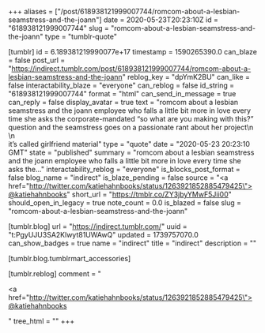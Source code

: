 +++
aliases = ["/post/618938121999007744/romcom-about-a-lesbian-seamstress-and-the-joann"]
date = 2020-05-23T20:23:10Z
id = "618938121999007744"
slug = "romcom-about-a-lesbian-seamstress-and-the-joann"
type = "tumblr-quote"

[tumblr]
id = 6.189381219990077e+17
timestamp = 1590265390.0
can_blaze = false
post_url = "https://indirect.tumblr.com/post/618938121999007744/romcom-about-a-lesbian-seamstress-and-the-joann"
reblog_key = "dpYmK2BU"
can_like = false
interactability_blaze = "everyone"
can_reblog = false
id_string = "618938121999007744"
format = "html"
can_send_in_message = true
can_reply = false
display_avatar = true
text = "romcom about a lesbian seamstress and the joann employee who falls a little bit more in love every time she asks the corporate-mandated &ldquo;so what are you making with this?&rdquo; question and the seamstress goes on a passionate rant about her project\n<br/>\n<br/>it&rsquo;s called girlfriend material"
type = "quote"
date = "2020-05-23 20:23:10 GMT"
state = "published"
summary = "romcom about a lesbian seamstress and the joann employee who falls a little bit more in love every time she asks the..."
interactability_reblog = "everyone"
is_blocks_post_format = false
blog_name = "indirect"
is_blaze_pending = false
source = "<a href=\"http://twitter.com/katiehahnbooks/status/1263921852885479425\">@katiehahnbooks</a>"
short_url = "https://tmblr.co/ZY3jbyYMwF5Jii00"
should_open_in_legacy = true
note_count = 0.0
is_blazed = false
slug = "romcom-about-a-lesbian-seamstress-and-the-joann"

[tumblr.blog]
url = "https://indirect.tumblr.com/"
uuid = "t:PgyUJU3SA2Klwyt81UWAwQ"
updated = 1739757070.0
can_show_badges = true
name = "indirect"
title = "indirect"
description = ""

[tumblr.blog.tumblrmart_accessories]

[tumblr.reblog]
comment = "<p><a href=\"http://twitter.com/katiehahnbooks/status/1263921852885479425\">@katiehahnbooks</a></p>"
tree_html = ""
+++
